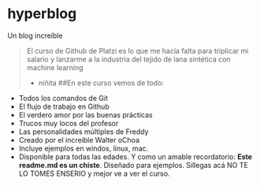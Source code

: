 # hyperblog
Un blog increíble
>El curso de Github de Platzi es lo que me hacía falta para triplicar mi salario y lanzarme a la industria del tejido de lana sintética con machine learning
 > - niñita
 ##En este curso vemos de todo:
 * Todos los comandos de Git
 * El flujo de trabajo  en Github
 * El verdero amor por las buenas prácticas
 * Trucos muy locos del profesor
 * Las personalidades múltiples de Freddy
 * Creado por el increible Walter oChoa
 * Incluye ejemplos en windos, linux, mac.
 * Disponible para todas las edades. 
 Y como un amable recordatorio: **Este readme.md es un chiste**. Diseñado para ejemplos. Sillegas acá NO TE LO TOMES ENSERIO y mejor ve a ver el curso.
